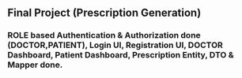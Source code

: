 ## Final Project (Prescription Generation)

### ROLE based Authentication & Authorization  done (DOCTOR,PATIENT), Login UI, Registration UI, DOCTOR Dashboard, Patient Dashboard,   Prescription Entity, DTO & Mapper done.
